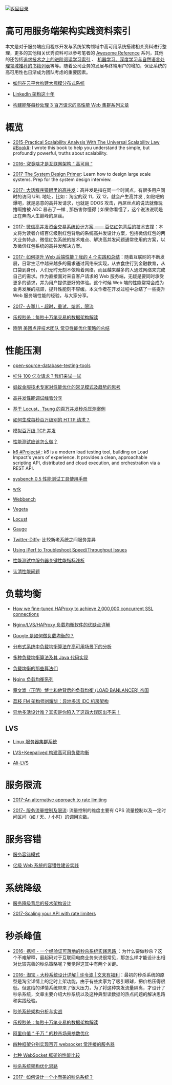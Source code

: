 [![返回目录](https://parg.co/UGo)](https://github.com/wxyyxc1992/Awesome-Reference)

# 高可用服务端架构实践资料索引

本文是对于服务端应用程序开发与系统架构领域中高可用系统搭建相关资料进行整理，更多的其他相关优秀资料可以参考笔者的 [Awesome Reference](http://6me.us/qvPQ) 系列，其他的还包括[追求技术之上的进阶阅读学习索引](https://zhuanlan.zhihu.com/p/25642783) 、 [机器学习、深度学习与自然语言处理领域推荐的书籍列表](https://zhuanlan.zhihu.com/p/25612011)等等。随着公司业务的发展与终端用户的增加，保证系统的高可用性也日渐成为团队考虑的重要因素。

* [如何在云平台构建大规模分布式系统](http://www.infoq.com/cn/articles/build-a-large-scale-distributed-system)

* [LinkedIn 架构这十年 ](http://colobu.com/2015/07/24/brief-history-scaling-linkedin/)

* [构建能够每秒处理 3 百万请求的高性能 Web 集群系列文章](http://blog.jobbole.com/87509/)

# 概览

* [2015-Practical Scalability Analysis With The Universal Scalability Law #Book#](https://parg.co/bNA): I wrote this book to help you understand the simple, but profoundly powerful, truths about scalability.

* [2016- 究竟啥才是互联网架构 “ 高可用 ”](http://6me.us/Fz25N7)

* [2017-The System Design Primer](https://github.com/donnemartin/system-design-primer): Learn how to design large scale systems. Prep for the system design interview.

* [2017- 大话程序猿眼里的高并发](https://blog.thankbabe.com/2016/04/01/high-concurrency/)：高并发是指在同一个时间点，有很多用户同时的访问 URL 地址，比如：淘宝的双 11，双 12，就会产生高并发 , 如贴吧的爆吧，就是恶意的高并发请求，也就是 DDOS 攻击，再屌丝点的说法就像玩撸啊撸被 ADC 暴击了一样 , 那伤害你懂得 ( 如果你看懂了，这个说法说明是正在奔向人生巅峰的屌丝。

* [2017- 微信高并发资金交易系统设计方案 —— 百亿红包背后的技术支撑](http://mp.weixin.qq.com/s/suBAJrP6uN2kFgHtGz16mw)：本文将为读者介绍百亿级别红包背后的系统高并发设计方案，包括微信红包的两大业务特点、微信红包系统的技术难点、解决高并发问题通常使用的方案，以及微信红包系统的高并发解决方案。

* [2017- 如何提升 Web 后端性能？我的 4 个实践和总结](http://mp.weixin.qq.com/s/KsXS5f-1-217CY5R88qOHQ)：随着互联网的不断发展，日常生活中越来越多的需求通过网络来实现，从衣食住行到金融教育，从口袋到身份，人们无时无刻不依赖着网络，而且越来越多的人通过网络来完成自己的需求。作为直接面对来自客户请求的 Web 服务端，无疑是要同时承受更多的请求，并为用户提供更好的体验。这个时候 Web 端的性能常常会成为业务发展的瓶颈，提升性能刻不容缓。本文作者在开发过程中总结了一些提升 Web 服务端性能的经验，与大家分享。

* [2017- 去哪儿 - 超时，重试，熔断，限流](http://mp.weixin.qq.com/s/wIQIv4TAHRIqR_X9iSz3Hw)

* [乐视秒杀：每秒十万笔交易的数据架构解读 ](http://www.uml.org.cn/sjjm/201611184.asp)

* [晓明 美团点评技术团队 常见性能优化策略的总结](http://tech.meituan.com/performance_tunning.html)

# 性能压测

* [open-source-database-testing-tools](http://www.softwaretestingmagazine.com/tools/open-source-database-testing-tools/)

- [扛住 100 亿次请求？我们来试一试](https://github.com/xiaojiaqi/10billionhongbaos/wiki/%E6%89%9B%E4%BD%8F100%E4%BA%BF%E6%AC%A1%E8%AF%B7%E6%B1%82%EF%BC%9F%E6%88%91%E4%BB%AC%E6%9D%A5%E8%AF%95%E4%B8%80%E8%AF%95)

- [蚂蚁金服技术专家对性能优化的常见模式及趋势的思考](https://yq.aliyun.com/articles/54004)

* [高并发性能调试经验分享](https://zhuanlan.zhihu.com/p/21348220)

* [基于 Locust、Tsung 的百万并发秒杀压测案例](http://mp.weixin.qq.com/s?__biz=MzAwMDU1MTE1OQ==&mid=405352450&idx=1&sn=77485a9f0d1e504c8a6068e3b60f81c7&scene=23&srcid=0417zuijO8QFRZo2rVYeqltv#rd)

* [如何生成每秒百万级别的 HTTP 请求？](http://blog.jobbole.com/87509/)

* [模拟百万级 TCP 并发](http://mp.weixin.qq.com/s?__biz=MzIxMjAzMDA1MQ==&mid=2648945745&idx=1&sn=422c7dd658ba83a42f5753669716378f&chksm=8f5b535db82cda4b281dfab3858e4afa6e6b453d0b77f5dd5d3f8ca3e33184fa470803d4d21e#rd)

* [性能测试应该怎么做？](http://coolshell.cn/articles/17381.html)

* [k6 #Project# ](https://github.com/loadimpact/k6): k6 is a modern load testing tool, building on Load Impact's years of experience. It provides a clean, approachable scripting API, distributed and cloud execution, and orchestration via a REST API.

- [sysbench 0.5 性能测试工具使用手册](http://blog.csdn.net/clh604/article/details/12108477)

- [wrk](https://github.com/wg/wrk)

- [Webbench]()

- [Vegeta](https://github.com/tsenart/vegeta)

- [Locust]()

- [Gauge](https://github.com/getgauge/gauge)

* [Twitter-Diffy](https://github.com/twitter/diffy): 比较新老系统之间服务差异

* [Using iPerf to Troubleshoot Speed/Throughput Issues](http://blog.softlayer.com/2011/using-iperf-to-troubleshoot-speedthroughput-issues)

- [性能测试中服务器关键性能指标浅析](http://www.tuicool.com/articles/B3IFBbe)

- [认清性能问题](http://mp.weixin.qq.com/s?__biz=MzAxMTEyOTQ5OQ==&mid=2650610655&idx=1&sn=4f38ef56ff57054ab9745b0725351159#rd)

# 负载均衡

* [How we fine-tuned HAProxy to achieve 2,000,000 concurrent SSL connections](https://medium.freecodecamp.com/how-we-fine-tuned-haproxy-to-achieve-2-000-000-concurrent-ssl-connections-d017e61a4d27)

* [Nginx/LVS/HAProxy 负载均衡软件的优缺点详解](http://os.51cto.com/art/201407/446441.htm)

- [Google 是如何做负载均衡的？](https://zhuanlan.zhihu.com/p/23826170)

- [分布式系统中负载均衡算法在高可用场景下的分析](http://tech.youzan.com/load-balancing-algorithm/)

- [多种负载均衡算法及其 Java 代码实现](http://www.duzhi.me/article/864.html)

- [负载均衡的那些算法们 ](http://mp.weixin.qq.com/s?__biz=MzA3MDExNzcyNA==&mid=2650392075&idx=1&sn=fca2ebeca258e15f78a43c44bbb6153d&scene=0#wechat_redirect)

- [Nginx 负载均衡系列](http://blog.csdn.net/zhangskd/article/details/50208527)

- [章文嵩（正明）博士和他背后的负载均衡 (LOAD BANLANCER) 帝国](https://yq.aliyun.com/articles/52752)

- [荔枝 FM 架构师刘耀华：异地多活 IDC 机房架构](http://geek.csdn.net/news/detail/53231)

- [异地多活设计难？其实是你陷入了这四大误区出不来！](http://mp.weixin.qq.com/s?__biz=MjM5MDE0Mjc4MA==&mid=2650993345&idx=1&sn=f460c51ad3dfd1da4d41e0a408969c54&scene=0#wechat_redirect)

## LVS

* [Linux 服务器集群系统](http://www.linuxvirtualserver.org/zh/lvs1.html)

- [LVS+Keepalived 构建高可用负载均衡](http://os.51cto.com/art/201202/317441.htm)

- [Ali-LVS](https://github.com/alibaba/LVS)

# 服务限流

* [2017-An alternative approach to rate limiting](https://medium.com/figma-design/an-alternative-approach-to-rate-limiting-f8a06cf7c94c)

- [2017- 服务流量控制及限流](http://blog.brucefeng.info/post/rate-limiter): 流量控制的维度主要有 QPS 流量控制以及一定时间区间（如 / 天、/ 小时）的调用次数。

# 服务容错

* [服务容错模式](http://tech.meituan.com/service-fault-tolerant-pattern.html)

* [亿级 Web 系统的容错性建设实践](https://stgod.com/2120)

# 系统降级

* [服务降级背后的技术架构设计](http://mp.weixin.qq.com/s/cfWwjhKgDXMSQ3BzJ_S2Ag)

* [2017-Scaling your API with rate limiters](https://stripe.com/blog/rate-limiters)

# 秒杀峰值

* [2016- 携程 - 一个经验证可落地的秒杀系统实践思路 ](http://6me.us/ChFx0)：为什么要做秒杀？这个不难解释，最起码对于互联网电商业务来说很常见，那怎么样才能设计出相对比较完善的秒杀策略呢？我觉得这其中有两个关键。

* [2016- 淘宝 - 大秒系统设计详解 | 许令波 | 文末有福利](http://6me.us/YJG)：最初的秒杀系统的原型是淘宝详情上的定时上架功能，由于有些卖家为了吸引眼球，把价格压得很低。但这给的详情系统带来了很大压力，为了将这种突发流量隔离，才设计了秒杀系统，文章主要介绍大秒系统以及这种典型读数据的热点问题的解决思路和实践经验。

* [秒杀系统架构分析与实战](http://developer.51cto.com/art/201601/503511.htm)

* [乐视秒杀：每秒十万笔交易的数据架构解读](http://dbaplus.cn/news-21-420-1.html)

* [阿里价值 “ 千万 ” 的秒杀场景参数优化](http://dbaplus.cn/news-21-457-1.html)

* [四种框架分别实现百万 websocket 常连接的服务器](http://blog.jobbole.com/103995/)

* [七种 WebSocket 框架的性能比较](http://blog.jobbole.com/103994/)

* [秒杀系统架构优化思路 ](https://mp.weixin.qq.com/s?__biz=MzA4NDc2MDQ1Nw==&mid=2650238120&idx=1&sn=b769692f21dd70ab64b118fc7fecf3c4&chksm=87e18e4eb09607581db3769df7a50526658d8b9ffea0d19523b875e8c682eb790ee4291904dc&scene=0&key=&ascene=7&uin=&devicetype=android-22&version=26031c38&nettype=WIFI)

* [2017- 如何设计一个小而美的秒杀系统？](https://parg.co/by3)
